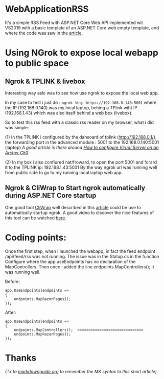 # WebApplicationRSS
It's a simple RSS Feed with ASP.NET Core Web API implemented wit VS2019 with a basic template of an ASP.NET Core web empty template,
and where the code was saw in the [article](https://referbruv.com/blog/posts/creating-a-simple-rss-feed-with-aspnet-core-web-api).

# Using NGrok to expose local webapp to public space

## Ngrok & TPLINK & livebox
Interesting way aslo was to see how use ngrok to expose the local web app.

In my case to test i just do : `ngrok http https://192.168.0.140:5001` where the IP (192.168.0.140) was my local laptop, behing a TPlink wiht IP (192.168.1.43)
which was also itself behind a web box (livebox).

So to test this rss feed with a classic rss reader on my browser, what i did was simple:

(1) In the TPLINK i configured by the dahsoard of tplink (http://192.168.0.1/), the forwarding port in the advanced module : 5001 to the 192.168.0.140:5001 (laptop)
*A good article is there around [How to configure Virual Server on an Archer C50](https://www.tp-link.com/us/support/faq/1721/)*

(2) In my box i also confiured nat/froward, to open the port 5001 and forard it to the TPLINK ip: 192.168.1.43:5001
By the way ngrok url was running well from public side to go to my running local laptop web app.


## Ngrok & CliWrap to Start ngrok automatically during ASP.NET Core startup
One good tool [CliWrap](https://github.com/Tyrrrz/CliWrap) well described in this [article](https://www.twilio.com/blog/integrate-ngrok-into-aspdotnet-core-startup-and-automatically-update-your-webhook-urls) could be use to automatically startup ngrok.
A good video to discover the nice features of this tool can be watched [here](https://www.youtube.com/watch?v=3_Ucw3Fflmo).

# Coding points:
Once the first step, when I launched the webapp, in fact the feed endpoint /api/feed/rss was not running. The issue was in the Statup.cs in the function Configure where the app.useEndpoints has no declaration of the MapControllers.
Then once i added the line endpoints.MapControllers(); it was running well.

Before:
```
app.UseEndpoints(endpoints =>
{
    endpoints.MapRazorPages();
});
 ```

After:

```
app.UseEndpoints(endpoints =>
{
    endpoints.MapControllers();  <<<<<<<<<<<<<<<<<<<<<<<<<<<<<<
    endpoints.MapRazorPages();
});
```

# Thanks
*(Tx to [markdownguide.org](https://www.markdownguide.org/cheat-sheet/) to remember the MK syntax to this short article)*
